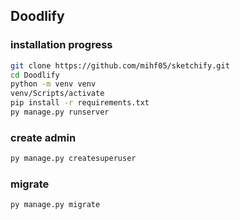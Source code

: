 ## Doodlify
### installation progress
```bash
git clone https://github.com/mihf05/sketchify.git
cd Doodlify
python -m venv venv
venv/Scripts/activate
pip install -r requirements.txt
py manage.py runserver
```
### create admin
```bash
py manage.py createsuperuser
```
### migrate
```bash
py manage.py migrate
```  
